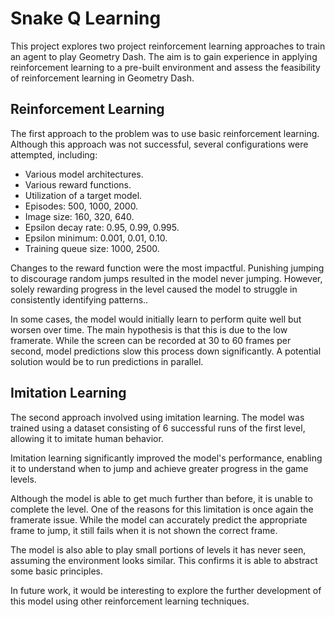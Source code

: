 # Snake Q Learning
This project explores two project reinforcement learning approaches to train an agent to play Geometry Dash. The aim is to gain experience in applying reinforcement learning to a pre-built environment and assess the feasibility of reinforcement learning in Geometry Dash. 

## Reinforcement Learning
The first approach to the problem was to use basic reinforcement learning. Although this approach was not successful, several configurations were attempted, including:

- Various model architectures.
- Various reward functions.
- Utilization of a target model.
- Episodes: 500, 1000, 2000.
- Image size: 160, 320, 640.
- Epsilon decay rate: 0.95, 0.99, 0.995.
- Epsilon minimum: 0.001, 0.01, 0.10.
- Training queue size: 1000, 2500.

Changes to the reward function were the most impactful. Punishing jumping to discourage random jumps resulted in the model never jumping. However, solely rewarding progress in the level caused the model to struggle in consistently identifying patterns.. 

In some cases, the model would initially learn to perform quite well but worsen over time. The main hypothesis is that this is due to the low framerate. While the screen can be recorded at 30 to 60 frames per second, model predictions slow this process down significantly. A potential solution would be to run predictions in parallel. 

## Imitation Learning
The second approach involved using imitation learning. The model was trained using a dataset consisting of 6 successful runs of the first level, allowing it to imitate human behavior.

Imitation learning significantly improved the model's performance, enabling it to understand when to jump and achieve greater progress in the game levels. 

Although the model is able to get much further than before, it is unable to complete the level. One of the reasons for this limitation is once again the framerate issue. While the model can accurately predict the appropriate frame to jump, it still fails when it is not shown the correct frame.

The model is also able to play small portions of levels it has never seen, assuming the environment looks similar. This confirms it is able to abstract some basic principles. 

In future work, it would be interesting to explore the further development of this model using other reinforcement learning techniques.
